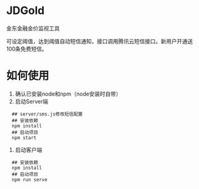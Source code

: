 # JDGold
金东金融金价监视工具

可设定阈值，达到阈值自动短信通知，接口调用腾讯云短信接口。新用户开通送100条免费短信。

# 如何使用
1. 确认已安装node和npm（node安装时自带）
2. 启动Server端
```
  ## server/sms.js修改短信配置
  ## 安装依赖
  npm install
  ## 启动项目
  npm start
```
1. 启动客户端
```
  ## 安装依赖
  npm install
  ## 启动项目
  npm run serve
```
